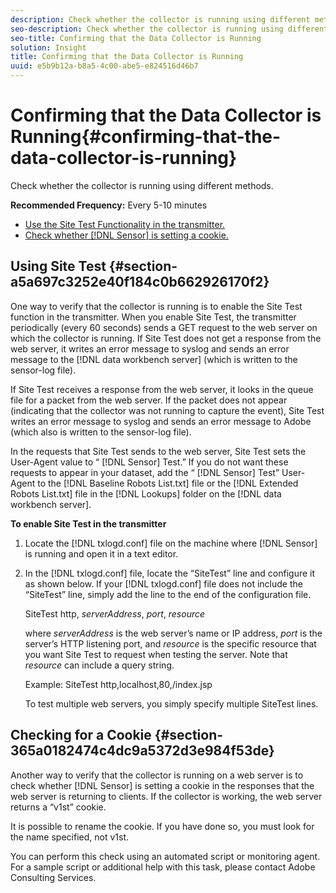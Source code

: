 ```yaml
---
description: Check whether the collector is running using different methods.
seo-description: Check whether the collector is running using different methods.
seo-title: Confirming that the Data Collector is Running
solution: Insight
title: Confirming that the Data Collector is Running
uuid: e5b9b12a-b8a5-4c00-abe5-e824516d46b7
---
```


# Confirming that the Data Collector is Running{#confirming-that-the-data-collector-is-running}

Check whether the collector is running using different methods.

 **Recommended Frequency:** Every 5-10 minutes

* [Use the Site Test Functionality in the transmitter.](../../../home/c-snsr-ovrvw/admin-sensor/c-data-cltr-rng.md#section-a5a697c3252e40f184c0b662926170f2) 
* [Check whether [!DNL Sensor] is setting a cookie.](../../../home/c-snsr-ovrvw/admin-sensor/c-data-cltr-rng.md#section-365a0182474c4dc9a5372d3e984f53de)

## Using Site Test {#section-a5a697c3252e40f184c0b662926170f2}

One way to verify that the collector is running is to enable the Site Test function in the transmitter. When you enable Site Test, the transmitter periodically (every 60 seconds) sends a GET request to the web server on which the collector is running. If Site Test does not get a response from the web server, it writes an error message to syslog and sends an error message to the [!DNL data workbench server] (which is written to the sensor-log file).

If Site Test receives a response from the web server, it looks in the queue file for a packet from the web server. If the packet does not appear (indicating that the collector was not running to capture the event), Site Test writes an error message to syslog and sends an error message to Adobe (which also is written to the sensor-log file).

In the requests that Site Test sends to the web server, Site Test sets the User-Agent value to “ [!DNL Sensor] Test.” If you do not want these requests to appear in your dataset, add the “ [!DNL Sensor] Test” User-Agent to the [!DNL Baseline Robots List.txt] file or the [!DNL Extended Robots List.txt] file in the [!DNL Lookups] folder on the [!DNL data workbench server].

**To enable Site Test in the transmitter**

1. Locate the [!DNL txlogd.conf] file on the machine where [!DNL Sensor] is running and open it in a text editor. 

1. In the [!DNL txlogd.conf] file, locate the “SiteTest” line and configure it as shown below. If your [!DNL txlogd.conf] file does not include the “SiteTest” line, simply add the line to the end of the configuration file.

   SiteTest http, *serverAddress*, *port*, *resource*

   where *serverAddress* is the web server’s name or IP address, *port* is the server’s HTTP listening port, and *resource* is the specific resource that you want Site Test to request when testing the server. Note that *resource* can include a query string.

   Example: SiteTest http,localhost,80,/index.jsp

   To test multiple web servers, you simply specify multiple SiteTest lines.

## Checking for a Cookie {#section-365a0182474c4dc9a5372d3e984f53de}

Another way to verify that the collector is running on a web server is to check whether [!DNL Sensor] is setting a cookie in the responses that the web server is returning to clients. If the collector is working, the web server returns a “v1st” cookie.

It is possible to rename the cookie. If you have done so, you must look for the name specified, not v1st.

You can perform this check using an automated script or monitoring agent. For a sample script or additional help with this task, please contact Adobe Consulting Services. 
